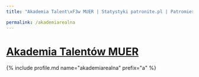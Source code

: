 ```yaml
---
title: "Akademia Talent\xF3w MUER | Statystyki patronite.pl | Patromierz"

permalink: /akademiarealna
---
```


# [Akademia Talentów MUER](https://patronite.pl/akademiarealna)

{% include profile.md name="akademiarealna" prefix="a" %}

